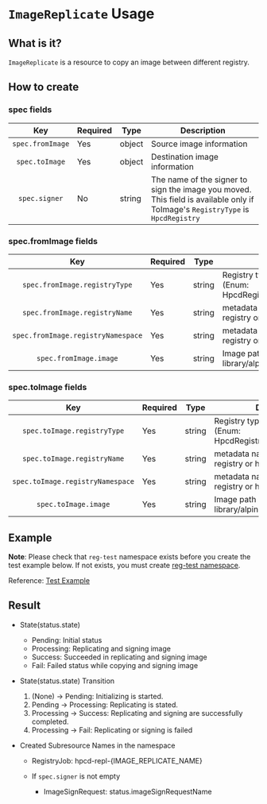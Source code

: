 # `ImageReplicate` Usage

## What is it?

`ImageReplicate` is a resource to copy an image between different registry.

## How to create

### spec fields

|Key|Required|Type|Description|
|:-------------------------------------------:|-----|-------------------|-----|
|`spec.fromImage`                             | Yes | object            | Source image information |
|`spec.toImage`                               | Yes | object            | Destination image information |
|`spec.signer`                                | No  | string            | The name of the signer to sign the image you moved. This field is available only if ToImage's `RegistryType` is `HpcdRegistry` |

### spec.fromImage fields

|Key|Required|Type|Description|
|:-------------------------------------------:|-----|-------------------|-----|
|`spec.fromImage.registryType`                | Yes | string            | Registry type like HarborV2 (Enum: HpcdRegistry;DockerHub;Docker) |
|`spec.fromImage.registryName`                | Yes | string            | metadata name of external registry or hpcd registry |
|`spec.fromImage.registryNamespace`           | Yes | string            | metadata namespace of external registry or hpcd registry |
|`spec.fromImage.image`                       | Yes | string            | Image path (example: library/alpine:3) |

### spec.toImage fields

|Key|Required|Type|Description|
|:-------------------------------------------:|-----|-------------------|-----|
|`spec.toImage.registryType`                  | Yes | string            | Registry type like HarborV2 (Enum: HpcdRegistry;DockerHub;Docker) |
|`spec.toImage.registryName`                  | Yes | string            | metadata name of external registry or hpcd registry |
|`spec.toImage.registryNamespace`             | Yes | string            | metadata namespace of external registry or hpcd registry |
|`spec.toImage.image`                         | Yes | string            | Image path (example: library/alpine:3) |

## Example

**Note**: Please check that `reg-test` namespace exists before you create the test example below. If not exists, you must create [reg-test namespace](../../config/samples/namespace.yaml).

Reference: [Test Example](../../config/samples/tmax.io_v1_imagereplicate.yaml)

## Result

* State(status.state)
  * Pending: Initial status
  * Processing: Replicating and signing image
  * Success: Succeeded in replicating and signing image
  * Fail: Failed status while copying and signing image

* State(status.state) Transition
  1) (None) -> Pending: Initializing is started.
  2) Pending -> Processing: Replicating is stated.
  3) Processing -> Success: Replicating and signing are successfully completed.
  4) Processing -> Fail: Replicating or signing is failed

* Created Subresource Names in the namespace
  * RegistryJob: hpcd-repl-{IMAGE_REPLICATE_NAME}

  * If `spec.signer` is not empty
    * ImageSignRequest: status.imageSignRequestName

